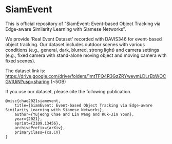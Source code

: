 # SiamEvent

This is official repository of "SiamEvent: Event-based Object Tracking via Edge-aware Similarity Learning with Siamese Networks". 

We provide 'Real Event Dataset' recorded with DAVIS346 for event-based object tracking. Our dataset includes outdoor scenes with various conditions (e.g., general, dark, blurred, strong light) and camera settings (e.g., fixed camera with stand-alone moving object and moving camera with fixed scenes). 

The dataset link is: https://drive.google.com/drive/folders/1mtTFQ4R3GzZRYwevmLDLrEbWOCGVlUiN?usp=sharing (~5GB)

If you use our dataset, please cite the following publication.

    @misc{chae2021siamevent,
        title={SiamEvent: Event-based Object Tracking via Edge-aware Similarity Learning with Siamese Networks}, 
        author={Yujeong Chae and Lin Wang and Kuk-Jin Yoon},
        year={2021},
        eprint={2109.13456},
        archivePrefix={arXiv},
        primaryClass={cs.CV}
    }